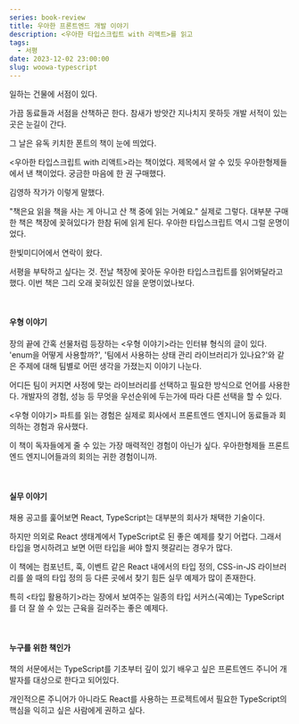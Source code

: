 ```yaml
---
series: book-review
title: 우아한 프론트엔드 개발 이야기
description: <우아한 타입스크립트 with 리액트>를 읽고
tags:
  - 서평
date: 2023-12-02 23:00:00
slug: woowa-typescript
---
```


일하는 건물에 서점이 있다.

가끔 동료들과 서점을 산책하곤 한다. 참새가 방앗간 지나치지 못하듯 개발 서적이 있는 곳은 눈길이 간다.

그 날은 유독 키치한 폰트의 책이 눈에 띄었다.

<우아한 타입스크립트 with 리액트>라는 책이었다. 제목에서 알 수 있듯 우아한형제들에서 낸 책이었다. 궁금한 마음에 한 권 구매했다.

김영하 작가가 이렇게 말했다.

"책은요 읽을 책을 사는 게 아니고 산 책 중에 읽는 거예요." 실제로 그렇다. 대부분 구매한 책은 책장에 꽂혀있다가 한참 뒤에 읽게 된다. 우아한 타입스크립트 역시 그럴 운명이었다.

한빛미디어에서 연락이 왔다.

서평을 부탁하고 싶다는 것. 전날 책장에 꽂아둔 우아한 타입스크립트를 읽어봐달라고 했다. 이번 책은 그리 오래 꽂혀있진 않을 운명이었나보다.

<br/>

#### 우형 이야기

장의 끝에 간혹 선물처럼 등장하는 <우형 이야기>라는 인터뷰 형식의 글이 있다. 'enum을 어떻게 사용할까?', '팀에서 사용하는 상태 관리 라이브러리가 있나요?'와 같은 주제에 대해 팀별로 어떤 생각을 가졌는지 이야기 나눈다.

어디든 팀이 커지면 사정에 맞는 라이브러리를 선택하고 필요한 방식으로 언어를 사용한다. 개발자의 경험, 성능 등 무엇을 우선순위에 두는가에 따라 다른 선택을 할 수 있다.

<우형 이야기> 파트를 읽는 경험은 실제로 회사에서 프론트엔드 엔지니어 동료들과 회의하는 경험과 유사했다.

이 책이 독자들에게 줄 수 있는 가장 매력적인 경험이 아닌가 싶다. 우아한형제들 프론트엔드 엔지니어들과의 회의는 귀한 경험이니까.

<br/>

#### 실무 이야기

채용 공고를 훑어보면 React, TypeScript는 대부분의 회사가 채택한 기술이다.

하지만 의외로 React 생태계에서 TypeScript로 된 좋은 예제를 찾기 어렵다. 그래서 타입을 명시하려고 보면 어떤 타입을 써야 할지 헷갈리는 경우가 많다.

이 책에는 컴포넌트, 훅, 이벤트 같은 React 내에서의 타입 정의, CSS-in-JS 라이브러리를 쓸 때의 타입 정의 등 다른 곳에서 찾기 힘든 실무 예제가 많이 존재한다.

특히 <타입 활용하기>라는 장에서 보여주는 일종의 타입 서커스(곡예)는 TypeScript를 더 잘 쓸 수 있는 근육을 길러주는 좋은 예제다.

<br/>

#### 누구를 위한 책인가

책의 서문에서는 TypeScript를 기초부터 깊이 있기 배우고 싶은 프론트엔드 주니어 개발자를 대상으로 한다고 되어있다.

개인적으론 주니어가 아니라도 React를 사용하는 프로젝트에서 필요한 TypeScript의 핵심을 익히고 싶은 사람에게 권하고 싶다.
